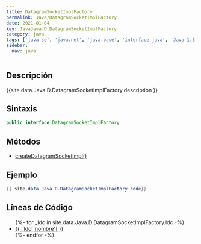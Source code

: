 ```yaml
---
title: DatagramSocketImplFactory
permalink: Java/DatagramSocketImplFactory
date: 2021-01-04
key: JavaJava.D.DatagramSocketImplFactory
category: java
tags: ['java se', 'java.net', 'java.base', 'interface java', 'Java 1.3']
sidebar: 
  nav: java
---
```


## Descripción
{{site.data.Java.D.DatagramSocketImplFactory.description }}

## Sintaxis
~~~java
public interface DatagramSocketImplFactory
~~~

## Métodos
* [createDatagramSocketImpl()](/Java/DatagramSocketImplFactory/createDatagramSocketImpl)

## Ejemplo
~~~java
{{ site.data.Java.D.DatagramSocketImplFactory.code}}
~~~

## Líneas de Código
<ul>
{%- for _ldc in site.data.Java.D.DatagramSocketImplFactory.ldc -%}
   <li>
       <a href="{{_ldc['url'] }}">{{ _ldc['nombre'] }}</a>
   </li>
{%- endfor -%}
</ul>
